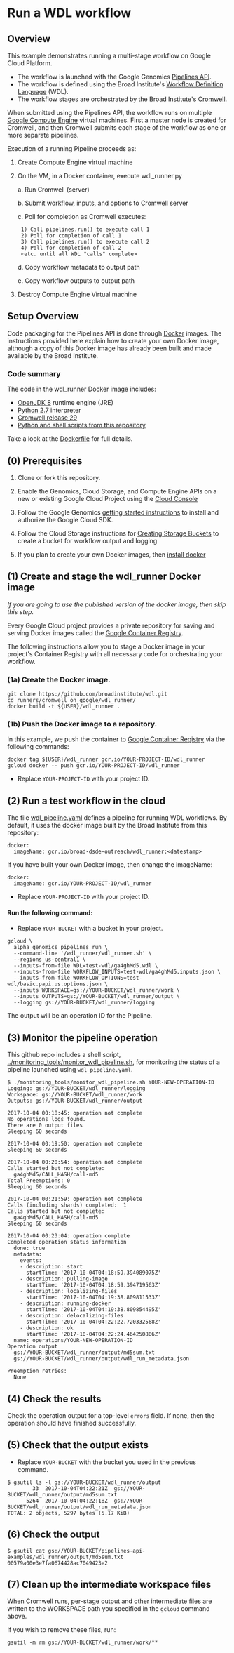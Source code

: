# Run a WDL workflow

## Overview

This example demonstrates running a multi-stage workflow on
Google Cloud Platform.

* The workflow is launched with the Google Genomics [Pipelines API](https://cloud.google.com/genomics/v1alpha2/pipelines).
* The workflow is defined using the Broad Institute's
[Workflow Definition Language](https://software.broadinstitute.org/wdl/) (WDL).
* The workflow stages are orchestrated by the Broad Institute's
[Cromwell](https://github.com/broadinstitute/cromwell).

When submitted using the Pipelines API, the workflow runs
on multiple [Google Compute Engine](https://cloud.google.com/compute/)
virtual machines.
First a master node is created for Cromwell, and then Cromwell submits
each stage of the workflow as one or more separate pipelines.

Execution of a running Pipeline proceeds as:

1. Create Compute Engine virtual machine

2. On the VM, in a Docker container, execute wdl_runner.py

    a. Run Cromwell (server)

    b. Submit workflow, inputs, and options to Cromwell server

    c. Poll for completion as Cromwell executes:

        1) Call pipelines.run() to execute call 1
        2) Poll for completion of call 1
        3) Call pipelines.run() to execute call 2
        4) Poll for completion of call 2
        <etc. until all WDL "calls" complete>

    d. Copy workflow metadata to output path

    e. Copy workflow outputs to output path

3. Destroy Compute Engine Virtual machine

## Setup Overview

Code packaging for the Pipelines API is done through
[Docker](https://www.docker.com/) images.  The instructions provided
here explain how to create your own Docker image, although a copy
of this Docker image has already been built and made available by
the Broad Institute.

### Code summary

The code in the wdl_runner Docker image includes:

* [OpenJDK 8](http://openjdk.java.net/projects/jdk8/) runtime engine (JRE)
* [Python 2.7](https://www.python.org/download/releases/2.7/) interpreter
* [Cromwell release 29](https://github.com/broadinstitute/cromwell/releases/tag/29)
* [Python and shell scripts from this repository](.)

Take a look at the [Dockerfile](./Dockerfile) for full details.

## (0) Prerequisites

1. Clone or fork this repository.

2. Enable the Genomics, Cloud Storage, and Compute Engine APIs on a new
   or existing Google Cloud Project using the [Cloud Console](https://console.cloud.google.com/flows/enableapi?apiid=genomics,storage_component,compute_component&redirect=https://console.cloud.google.com)

3. Follow the Google Genomics [getting started instructions](https://cloud.google.com/genomics/install-genomics-tools#install-genomics-tools) to install and authorize the Google Cloud SDK.

4. Follow the Cloud Storage instructions for [Creating Storage Buckets](https://cloud.google.com/storage/docs/creating-buckets) to create a bucket for workflow output and logging 

5. If you plan to create your own Docker images, then
[install docker](https://docs.docker.com/engine/installation/#installation)

## (1) Create and stage the wdl_runner Docker image

*If you are going to use the published version of the docker image,
then skip this step.*

Every Google Cloud project provides a private repository for saving and
serving Docker images called the [Google Container Registry](https://cloud.google.com/container-registry/docs/).

The following instructions allow you to stage a Docker image in your project's
Container Registry with all necessary code for orchestrating your workflow.

### (1a) Create the Docker image.

```
git clone https://github.com/broadinstitute/wdl.git
cd runners/cromwell_on_google/wdl_runner/
docker build -t ${USER}/wdl_runner .
```

### (1b) Push the Docker image to a repository.

In this example, we push the container to
[Google Container Registry](https://cloud.google.com/container-registry/)
via the following commands:

```
docker tag ${USER}/wdl_runner gcr.io/YOUR-PROJECT-ID/wdl_runner
gcloud docker -- push gcr.io/YOUR-PROJECT-ID/wdl_runner
```

* Replace `YOUR-PROJECT-ID` with your project ID.

## (2) Run a test workflow in the cloud

The file [wdl_pipeline.yaml](wdl_pipeline.yaml)
defines a pipeline for running WDL workflows. By default, it uses the
docker image built by the Broad Institute from this repository:

```
docker:
  imageName: gcr.io/broad-dsde-outreach/wdl_runner:<datestamp>
```

If you have built your own Docker image, then change the imageName:

```
docker:
  imageName: gcr.io/YOUR-PROJECT-ID/wdl_runner
```

* Replace `YOUR-PROJECT-ID` with your project ID.

#### Run the following command:

* Replace `YOUR-BUCKET` with a bucket in your project.

```
gcloud \
  alpha genomics pipelines run \
  --command-line '/wdl_runner/wdl_runner.sh' \
  --regions us-central1 \
  --inputs-from-file WDL=test-wdl/ga4ghMd5.wdl \
  --inputs-from-file WORKFLOW_INPUTS=test-wdl/ga4ghMd5.inputs.json \
  --inputs-from-file WORKFLOW_OPTIONS=test-wdl/basic.papi.us.options.json \
  --inputs WORKSPACE=gs://YOUR-BUCKET/wdl_runner/work \
  --inputs OUTPUTS=gs://YOUR-BUCKET/wdl_runner/output \
  --logging gs://YOUR-BUCKET/wdl_runner/logging
```

The output will be an operation ID for the Pipeline.

## (3) Monitor the pipeline operation

This github repo includes a shell script,
[../monitoring_tools/monitor_wdl_pipeline.sh](../monitoring_tools/monitor_wdl_pipeline.sh),
for monitoring the status of a pipeline launched using ``wdl_pipeline.yaml``.

```
$ ./monitoring_tools/monitor_wdl_pipeline.sh YOUR-NEW-OPERATION-ID
Logging: gs://YOUR-BUCKET/wdl_runner/logging
Workspace: gs://YOUR-BUCKET/wdl_runner/work
Outputs: gs://YOUR-BUCKET/wdl_runner/output

2017-10-04 00:18:45: operation not complete
No operations logs found.
There are 0 output files
Sleeping 60 seconds

2017-10-04 00:19:50: operation not complete
Sleeping 60 seconds

2017-10-04 00:20:54: operation not complete
Calls started but not complete:
  ga4ghMd5/CALL_HASH/call-md5
Total Preemptions: 0
Sleeping 60 seconds

2017-10-04 00:21:59: operation not complete
Calls (including shards) completed:  1
Calls started but not complete:
  ga4ghMd5/CALL_HASH/call-md5
Sleeping 60 seconds

2017-10-04 00:23:04: operation complete
Completed operation status information
  done: true
  metadata:
    events:
    - description: start
      startTime: '2017-10-04T04:18:59.394089075Z'
    - description: pulling-image
      startTime: '2017-10-04T04:18:59.394719563Z'
    - description: localizing-files
      startTime: '2017-10-04T04:19:38.809811533Z'
    - description: running-docker
      startTime: '2017-10-04T04:19:38.809854495Z'
    - description: delocalizing-files
      startTime: '2017-10-04T04:22:22.720332568Z'
    - description: ok
      startTime: '2017-10-04T04:22:24.464250806Z'
  name: operations/YOUR-NEW-OPERATION-ID
Operation output
  gs://YOUR-BUCKET/wdl_runner/output/md5sum.txt
  gs://YOUR-BUCKET/wdl_runner/output/wdl_run_metadata.json

Preemption retries:
  None
```

## (4) Check the results

Check the operation output for a top-level `errors` field.
If none, then the operation should have finished successfully.

## (5) Check that the output exists

* Replace `YOUR-BUCKET` with the bucket you used in the previous command.

```
$ gsutil ls -l gs://YOUR-BUCKET/wdl_runner/output
        33  2017-10-04T04:22:21Z  gs://YOUR-BUCKET/wdl_runner/output/md5sum.txt
      5264  2017-10-04T04:22:18Z  gs://YOUR-BUCKET/wdl_runner/output/wdl_run_metadata.json
TOTAL: 2 objects, 5297 bytes (5.17 KiB)
```

## (6) Check the output

```
$ gsutil cat gs://YOUR-BUCKET/pipelines-api-examples/wdl_runner/output/md5sum.txt
00579a00e3e7fa0674428ac7049423e2
```

## (7) Clean up the intermediate workspace files

When Cromwell runs, per-stage output and other intermediate files are
written to the WORKSPACE path you specified in the `gcloud` command above.

If you wish to remove these files, run:

```
gsutil -m rm gs://YOUR-BUCKET/wdl_runner/work/**
```

